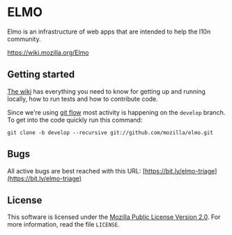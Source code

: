 ELMO
====

Elmo is an infrastructure of web apps that are intended to help the
l10n community.

https://wiki.mozilla.org/Elmo


Getting started
---------------

[The wiki](https://github.com/mozilla/elmo/wiki) has everything you
need to know for getting up and running locally, how to run tests and
how to contribute code.

Since we're using [git flow](https://github.com/nvie/gitflow) most
activity is happening on the ``develop`` branch. To get into the code
quickly run this command:

```
git clone -b develop --recursive git://github.com/mozilla/elmo.git
```

Bugs
----

All active bugs are best reached with this URL:
[https://bit.ly/elmo-triage](https://bit.ly/elmo-triage)

License
-------
This software is licensed under the [Mozilla Public License Version 2.0][MPL]. For more
information, read the file ``LICENSE``.

[MPL]: http://www.mozilla.org/MPL/
